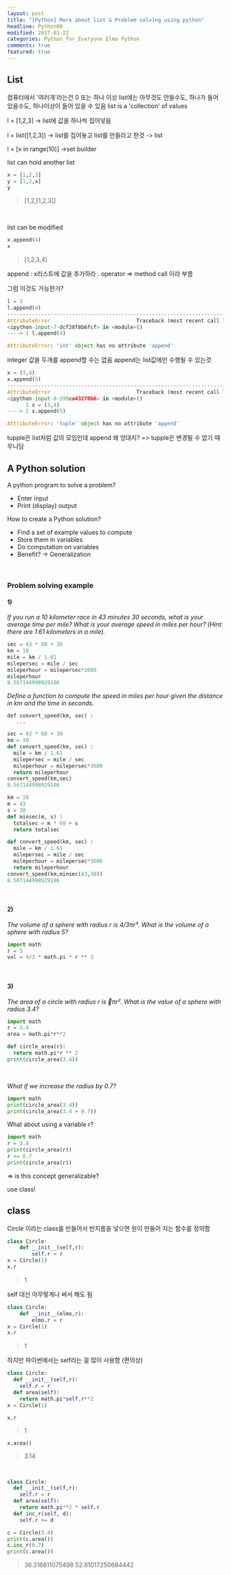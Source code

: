 ```yaml
---
layout: post
title: "[Python] More about list & Problem solving using python"
headline: Python08
modified: 2017-03-22
categories: Python_for_Everyone Elmo Python
comments: true
featured: true
---
```


## List

컴퓨터에서 '여러개'라는건 0 또는 하나 이상
list에는 아무것도 안들수도, 하나가 들어있을수도, 하나이상이 들어 있을 수 있음
list is a 'collection' of values

l = [1,2,3] -> list에 값을 하나씩 집어넣음

l = list([1,2,3]) -> list를 집어놓고 list를 만들라고 한것 -> list

l = [x in range(10)] ->set builder

list can hold another list
``` python
x = [1,2,3]
y = [1,2,x]
y
```
> [1,2,[1,2,3]]

<br>

list can be modified
``` python
x.append(4)
x
```
> [1,2,3,4]

append : x리스트에 값을 추가하라
. operator => method call 이라 부름
<br>

그럼 이것도 가능한가?
``` python
l = 3
l.append(4)
---------------------------------------------------------------------------
AttributeError                            Traceback (most recent call last)
<ipython-input-7-dcf28f8b6fcf> in <module>()
----> 1 l.append(4)

AttributeError: 'int' object has no attribute 'append'
```
integer 값을 두개를 append할 수는 없음
append는 list값에만 수행될 수 있는것

``` python
x = (3,4)
x.append(5)
---------------------------------------------------------------------------
AttributeError                            Traceback (most recent call last)
<ipython-input-8-399ca43270b6> in <module>()
      1 x = (3,4)
----> 2 x.append(5)

AttributeError: 'tuple' object has no attribute 'append'
```
tupple은 list처럼 값의 모임인데 append 왜 앙대지?
=> tupple은 변경될 수 없기 때무니딩
<br>

## A Python solution

A python program to solve a problem?
- Enter input
- Print (display) output

How to create a Python solution?
- Find a set of example values to compute
- Store them in variables
- Do computation on variables
- Benefit? -> Generalization
<br>

### Problem solving example

#### 1)

*If you run a 10 kilometer race in 43 minutes 30 seconds, what is your average time per mile? What is your average speed in miles per hour? (Hint: there are 1.61 kilometers in a mile).*

``` python
sec = 43 * 60 + 30
km = 10
mile = km / 1.61
milepersec = mile / sec
mileperhour = milepersec*3600
mileperhour
8.567144998929106
```
*Define a function to compute the speed in miles per hour given the distance in km and the time in seconds.*

```
def convert_speed(km, sec) :
   ...
```

``` python
sec = 43 * 60 + 30
km = 10
def convert_speed(km, sec) :
  mile = km / 1.61
  milepersec = mile / sec
  mileperhour = milepersec*3600
  return mileperhour
convert_speed(km,sec)
8.567144998929106
```

``` python
km = 10
m = 43
s = 30
def minsec(m, s) :
  totalsec = m * 60 + s
  return totalsec

def convert_speed(km, sec) :
  mile = km / 1.61
  milepersec = mile / sec
  mileperhour = milepersec*3600
  return mileperhour
convert_speed(km,minsec(43,30))
8.567144998929106
```
<br>

#### 2)

*The volume of a sphere with radius r is 4/3πr³. What is the volume of a sphere with radius 5?*

``` python
import math
r = 5
vol = 4/3 * math.pi * r ** 3
```
<br>

#### 3)

*The area of a circle with radius r is πr². What is the value of a sphere with radius 3.4?*

``` python
import math
r = 3.4
area = math.pi*r**2
```

``` python
def circle_area(r):
  return math.pi*r ** 2
print(circle_area(3.4))
```
<br>

*What if we increase the radius by 0.7?*

``` python
import math
print(circle_area(3.4))
print(circle_area(3.4 + 0.7))
```

What about using a variable r?
``` python
import math
r = 3.4
print(circle_area(r))
r += 0.7
print(circle_area(r))
```
=> is this concept generalizable?

use class!
<br>

## class

Circle 이라는 class를 만들어서 반지름을 넣으면 원이 만들어 지는 함수를 정의함
``` python
class Circle:
    def __init__(self,r):
        self.r = r
x = Circle(1)
x.r
```
> 1

self 대신 아무렇게나 써서 해도 됨
``` python
class Circle:
    def __init__(elmo,r):
        elmo.r = r
x = Circle(1)
x.r
```
> 1

하지만 파이썬에서는 self라는 걸 많이 사용함 (편의상)
<br>

``` python
class Circle:
  def __init__(self,r):
    self.r = r
  def area(self):
    return math.pi*self.r**2
x = Circle(1)
```
```
x.r
```
> 1

```
x.area()
```
> 3.14

<br>

``` python
class Circle:
  def __init__(self,r):
    self.r = r
  def area(self):
    return math.pi**2 * self.r
  def inc_r(self, d):
    self.r += d

c = Circle(3.4)
print(c.area())
c.inc_r(0.7)
print(c.area())
```
>36.316811075498
52.81017250684442
